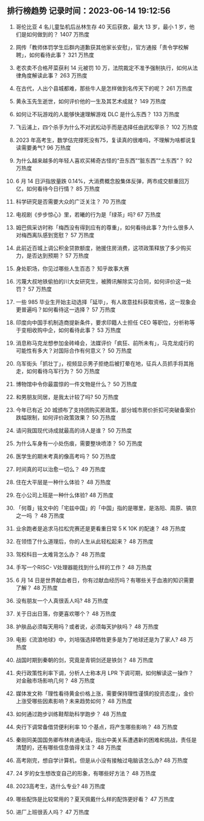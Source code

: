 
## 排行榜趋势 记录时间：2023-06-14 19:12:56
  
  1. 哥伦比亚 4 名儿童坠机后丛林生存 40 天后获救，最大 13 岁，最小 1 岁，他们是如何做到的？ 1407 万热度
    
  2. 网传「教师体罚学生后群内道歉获其他家长安慰」，官方通报「责令学校解聘」，如何看待此事？ 321 万热度
    
  3. 老农卖不合格芹菜获利 14 元被罚 10 万，法院裁定不准予强制执行，如何从法律角度解读此事？ 263 万热度
    
  4. 在古代，人出个县城都难，那些牛人是怎样做到名传天下的呢？ 261 万热度
    
  5. 黄永玉先生逝世，如何评价他的一生及其艺术成就？ 149 万热度
    
  6. 如何让不玩游戏的人能够快速理解游戏 DLC 是什么东西？ 133 万热度
    
  7. 飞云浦上，四个杀手为什么不对武松动手而是选择任由武松宰杀？ 102 万热度
    
  8. 2023 年高考生，数学估完撑死没有75，复读真的很难吗，不理解为啥都说复读需要勇气? 96 万热度
    
  9. 为什么越来越多的年轻人喜欢买稀奇古怪的“丑东西”“脏东西”“土东西”？ 92 万热度
    
  10. 6 月 14 日沪指放量跌 0.14%，大消费概念股集体反弹，两市成交额重回万亿，如何看待今日行情？ 85 万热度
    
  11. 科学研究是否需要大众的广泛关注？ 70 万热度
    
  12. 电视剧《步步惊心》里，若曦的行为是「绿茶」吗? 67 万热度
    
  13. 姆巴佩采访时称「梅西没有得到应有的尊重」，如何看待此事？为什么很多人对梅西离队感到宽慰？ 57 万热度
    
  14. 此前近百城上调公积金贷款额度，驰援住房消费，这项政策释放了多少购买力，是否达到预期？ 57 万热度
    
  15. 身处职场，你见过哪些人生百态？ 知乎故事大赛
    
  16. 污蔑大叔地铁偷拍的川大女研究生，被腾讯解除实习合同，如何评价这一处罚？ 57 万热度
    
  17. 一些 985 毕业生开始主动选择「延毕」，有人故意挂科获取资格，这一现象会更普遍吗？如何看待这一选择？ 57 万热度
    
  18. 印度向中国手机制造商提新条件，要求印籍人士担任 CEO 等职位，分析称等于变相收购中企，如何看待此事？ 53 万热度
    
  19. 消息称马克龙想参加金砖峰会，法媒评价「疯狂、前所未有」，马克龙成行的可能性有多大？对国际合作有何意义？ 50 万热度
    
  20. 乌军街头「抓壮丁」，视频显示男子拒绝后被打晕在地，征兵人员抓手将其拖走，如何看待乌军行为？ 50 万热度
    
  21. 博物馆中令你最震惊的一件文物是什么？ 50 万热度
    
  22. 和男朋友同居，是我太计较了吗? 50 万热度
    
  23. 今年已有近 20 城颁布了支持团购买房政策，部分城市房价折扣可突破备案价跌幅限制，如何评价政策效果？ 50 万热度
    
  24. 请问我国现代诗成就最高的诗人是谁？ 50 万热度
    
  25. 为什么车身有一小处伤痕，需要整块喷漆？ 50 万热度
    
  26. 医学生的期末考真的像高考吗？ 50 万热度
    
  27. 时间真的可以治愈一切么？ 49 万热度
    
  28. 住在大平层是一种什么体验？ 48 万热度
    
  29. 在小公司上班是一种什么体验? 48 万热度
    
  30. 「何尊」铭文中的「宅兹中国」的「中国」指的是哪里，是洛阳、周原、镐京之一吗 ？ 48 万热度
    
  31. 业余跑者是追求马拉松完赛还是更看重日常 5 K 10K  的配速？ 48 万热度
    
  32. 在领悟了什么道理后，你的人生从此轻松起来？ 48 万热度
    
  33. 驾校科目一太难背怎么办？ 48 万热度
    
  34. 手写一个RISC- V处理器能找到什么样的工作？ 48 万热度
    
  35. 6 月 14 日是世界献血者日，你有过献血经历吗？有哪些关于血液的知识需要了解？ 48 万热度
    
  36. 没有朋友一个人真很丢人吗? 48 万热度
    
  37. 关于日出日落，你更喜欢哪个？ 48 万热度
    
  38. 护肤品必须每天用吗？或者说，必须每天护肤吗？ 48 万热度
    
  39. 电影《流浪地球》中，刘培强选择牺牲更多是为了地球还是为了家人? 48 万热度
    
  40. 战国时期到秦朝的剑，究竟是青铜剑还是铁剑？ 48 万热度
    
  41. 央行政策性利率下调，分析人士称本月 LPR 下调可期，如何解读这一操作？对金融市场影响几何？ 48 万热度
    
  42. 媒体发文称「理性看待黄金价格上涨，需要保持理性谨慎的投资态度」，金价上涨受哪些因素影响？未来趋势如何？ 48 万热度
    
  43. 如何通过跑步训练鞋帮助科学跑步？ 48 万热度
    
  44. 央行下调常备借贷便利利率 10 个基点，将产生哪些影响？ 48 万热度
    
  45. 秦刚同美国国务卿布林肯通电话，指出中美关系遭遇新的困难和挑战，责任是清楚的，还有哪些信息值得关注？ 48 万热度
    
  46. 高考刚完，想自学计算机，但是从小没有接触过电脑该怎么办? 48 万热度
    
  47. 24 岁的女生想改变自己的形象，有哪些好方法？ 48 万热度
    
  48. 2023高考生，选什么专业? 48 万热度
    
  49. 哪些配饰是比较常用的？夏天佩戴什么样的配饰更好看？ 47 万热度
    
  50. 进厂上班很丢人吗？ 47 万热度
    